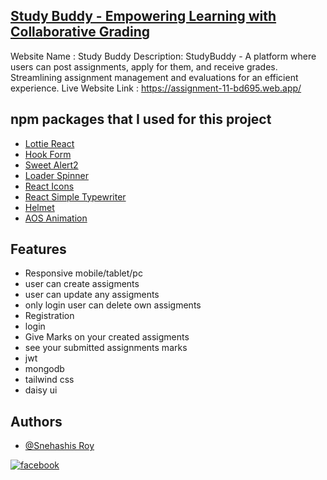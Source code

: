 ## [ Study Buddy - Empowering Learning with Collaborative Grading](https://assignment-11-bd695.web.app/)

Website Name : Study Buddy
Description: StudyBuddy - A platform where users can post assignments, apply for them, and receive grades. Streamlining assignment management and evaluations for an efficient experience.
Live Website Link : https://assignment-11-bd695.web.app/

## npm packages that I used for this project

- [Lottie React](https://www.npmjs.com/package/react-lottie)
- [Hook Form](https://react-hook-form.com/)
- [Sweet Alert2](https://sweetalert2.github.io/)
- [Loader Spinner](https://www.npmjs.com/package/react-loader-spinner)
- [React Icons](https://react-icons.github.io/react-icons/)
- [React Simple Typewriter](https://www.npmjs.com/package/react-simple-typewriter)
- [Helmet](https://www.npmjs.com/package/react-helmet)
- [AOS Animation](https://www.npmjs.com/package/aos)

## Features

- Responsive mobile/tablet/pc
- user can create assigments
- user can update any assigments
- only login user can delete own assigments
- Registration
- login
- Give Marks on your created assigments
- see your submitted assignments marks
- jwt
- mongodb
- tailwind css
- daisy ui

## Authors

- [@Snehashis Roy](https://github.com/snehashisroyofficial)

[![facebook](https://img.shields.io/badge/Facebook-Connect-brightgreen?style=for-the-badge&labelColor=black&logo=facebook)](https://www.facebook.com/Snehashisroy.official/)
